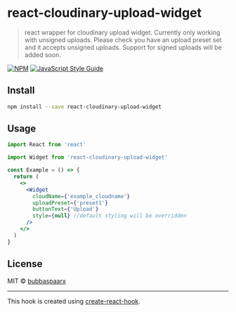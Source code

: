 # react-cloudinary-upload-widget

> react wrapper for cloudinary upload widget. Currently only working with unsigned uploads. Please check you have an upload preset set and it accepts unsigned uploads. Support for signed uploads will be added soon. 

[![NPM](https://img.shields.io/npm/v/react-cloudinary-upload-widget.svg)](https://www.npmjs.com/package/react-cloudinary-upload-widget) [![JavaScript Style Guide](https://img.shields.io/badge/code_style-standard-brightgreen.svg)](https://standardjs.com)

## Install

```bash
npm install --save react-cloudinary-upload-widget
```

## Usage

```jsx
import React from 'react'

import Widget from 'react-cloudinary-upload-widget'

const Example = () => {
  return (
    <>
      <Widget
        cloudName={'example_cloudname'}
        uploadPreset={'preset1'}
        buttonText={'Upload'}
        style={null} //default styling will be overridden
      />
    </>
  )
}
```

## License

MIT © [bubbaspaarx](https://github.com/bubbaspaarx)

---

This hook is created using [create-react-hook](https://github.com/hermanya/create-react-hook).



